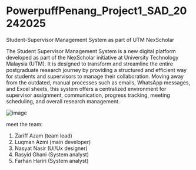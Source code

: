 # PowerpuffPenang_Project1_SAD_20242025
Student-Supervisor Management System as part of UTM NexScholar

The Student Supervisor Management System is a new digital platform developed as part of the NexScholar initiative at University Technology Malaysia (UTM). It is designed to transform and streamline the entire postgraduate research journey by providing a structured and efficient way for students and supervisors to manage their collaboration. Moving away from the outdated, manual processes such as emails, WhatsApp messages, and Excel sheets, this system offers a centralized environment for supervisor assignment, communication, progress tracking, meeting scheduling, and overall research management.

![image](https://github.com/user-attachments/assets/744cd811-c6ef-4d27-80c8-f8881b849aa1)

meet the team:
1. Zariff Azam (team lead)
2. Luqman Azmi (main developer)
3. Nasyat Nasir (Ui/Ux designer)
4. Rasyid Ghani (System analyst)
5. Farhan Hariri (System analyst)
